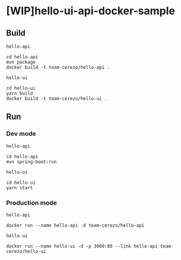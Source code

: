 # [WIP]hello-ui-api-docker-sample

## Build

`hello-api`

```
cd hello-api
mvn package
docker build -t team-cerezo/hello-api .
```

`hello-ui`

```
cd hello-ui
yarn build
docker build -t team-cerezo/hello-ui .
```

## Run

### Dev mode

`hello-api`

```
cd hello-api
mvn spring-boot:run
```

`hello-ui`

```
cd hello-ui
yarn start
```

### Production mode

`hello-api`

```
docker run --name hello-api -d team-cerezo/hello-api
```

`hello-ui`

```
docker run --name hello-ui -d -p 3000:80 --link hello-api team-cerezo/hello-ui
```

